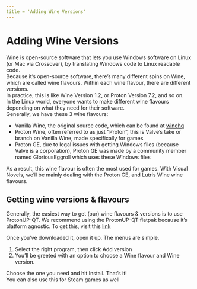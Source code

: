 ```yaml
---
title = 'Adding Wine Versions'
---
```


# Adding Wine Versions

Wine is open-source software that lets you use Windows software on Linux (or Mac via Crossover), by translating Windows code to Linux readable code.\
Because it’s open-source software, there’s many different spins on Wine, which are called wine flavours. Within each wine flavour, there are different versions.\
In practice, this is like Wine Version 1.2, or Proton Version 7.2, and so on.\
In the Linux world, everyone wants to make different wine flavours depending on what they need for their software.\
Generally, we have these 3 wine flavours:

* Vanilla Wine, the original source code, which can be found at [winehq](https://wiki.winehq.org/Download)
* Proton Wine, often referred to as just “Proton”, this is Valve’s take or branch on Vanilla Wine, made specifically for games
* Proton GE, due to legal issues with getting Windows files (because Valve is a corporation), Proton GE was made by a community member named GloriousEggroll which uses these Windows files

As a result, this wine flavour is often the most used for games. With Visual Novels, we’ll be mainly dealing with the Proton GE, and Lutris Wine wine flavours.

## Getting wine versions & flavours

Generally, the easiest way to get (our) wine flavours & versions is to use ProtonUP-QT.
We recommend using the ProtonUP-QT flatpak because it’s platform agnostic.
To get this, visit this [link](https://flathub.org/apps/details/net.davidotek.pupgui2)

Once you’ve downloaded it, open it up. The menus are simple.

1. Select the right program, then click Add version
2. You’ll be greeted with an option to choose a Wine flavour and Wine version.

Choose the one you need and hit Install. That’s it!\
You can also use this for Steam games as well
